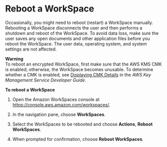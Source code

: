 # Reboot a WorkSpace<a name="reboot-workspaces"></a>

Occasionally, you might need to reboot \(restart\) a WorkSpace manually\. Rebooting a WorkSpace disconnects the user and then performs a shutdown and reboot of the WorkSpace\. To avoid data loss, make sure the user saves any open documents and other application files before you reboot the WorkSpace\. The user data, operating system, and system settings are not affected\.

**Warning**  
To reboot an encrypted WorkSpace, first make sure that the AWS KMS CMK is enabled; otherwise, the WorkSpace becomes unusable\. To determine whether a CMK is enabled, see [ Displaying CMK Details](https://docs.aws.amazon.com/kms/latest/developerguide/viewing-keys-console.html#viewing-console-details) in the *AWS Key Management Service Developer Guide*\.

**To reboot a WorkSpace**

1. Open the Amazon WorkSpaces console at [https://console\.aws\.amazon\.com/workspaces/](https://console.aws.amazon.com/workspaces/)\.

1. In the navigation pane, choose **WorkSpaces**\.

1. Select the WorkSpaces to be rebooted and choose **Actions**, **Reboot WorkSpaces**\.

1. When prompted for confirmation, choose **Reboot WorkSpaces**\.